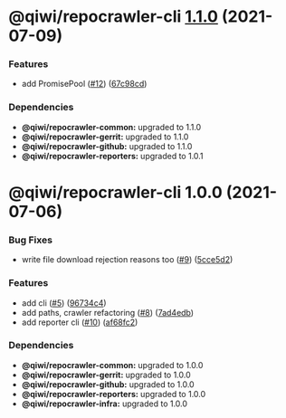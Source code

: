 # @qiwi/repocrawler-cli [1.1.0](https://github.com/qiwi/repocrawler/compare/@qiwi/repocrawler-cli@1.0.0...@qiwi/repocrawler-cli@1.1.0) (2021-07-09)


### Features

* add PromisePool ([#12](https://github.com/qiwi/repocrawler/issues/12)) ([67c98cd](https://github.com/qiwi/repocrawler/commit/67c98cd8d2efe189b5721bc21aaf52ea97df52c7))





### Dependencies

* **@qiwi/repocrawler-common:** upgraded to 1.1.0
* **@qiwi/repocrawler-gerrit:** upgraded to 1.1.0
* **@qiwi/repocrawler-github:** upgraded to 1.1.0
* **@qiwi/repocrawler-reporters:** upgraded to 1.0.1

# @qiwi/repocrawler-cli 1.0.0 (2021-07-06)


### Bug Fixes

* write file download rejection reasons too ([#9](https://github.com/qiwi/repocrawler/issues/9)) ([5cce5d2](https://github.com/qiwi/repocrawler/commit/5cce5d2f6c099d9a5d3fe37432257cd039cba02b))


### Features

* add cli ([#5](https://github.com/qiwi/repocrawler/issues/5)) ([96734c4](https://github.com/qiwi/repocrawler/commit/96734c4973e10325ca183a045496ada7a4f0b49d))
* add paths, crawler refactoring ([#8](https://github.com/qiwi/repocrawler/issues/8)) ([7ad4edb](https://github.com/qiwi/repocrawler/commit/7ad4edb034c20488e5d5153bd3bc2af2779f436d))
* add reporter cli ([#10](https://github.com/qiwi/repocrawler/issues/10)) ([af68fc2](https://github.com/qiwi/repocrawler/commit/af68fc27b3b788e8a83a94ca36c50f1ad30b97d1))





### Dependencies

* **@qiwi/repocrawler-common:** upgraded to 1.0.0
* **@qiwi/repocrawler-gerrit:** upgraded to 1.0.0
* **@qiwi/repocrawler-github:** upgraded to 1.0.0
* **@qiwi/repocrawler-reporters:** upgraded to 1.0.0
* **@qiwi/repocrawler-infra:** upgraded to 1.0.0
